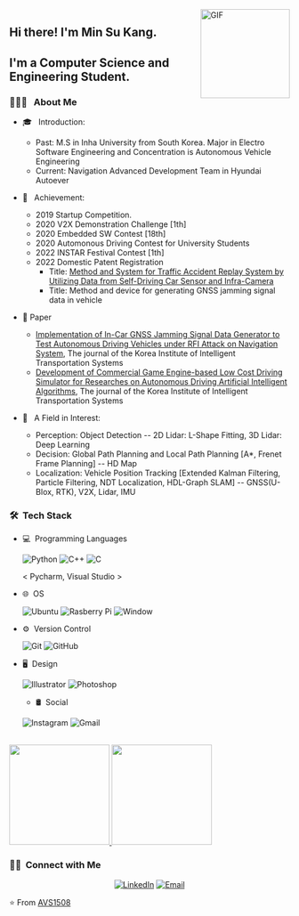 <img align="right" alt="GIF" height="160px" src="https://media.giphy.com/media/du3J3cXyzhj75IOgvA/giphy.gif" />
<p align="center">
 <h2 align="left">Hi there! I'm Min Su Kang.</h2>
</p>

<h2> I'm a Computer Science and Engineering Student.</h2>

<h3> 👨🏻‍💻 &nbsp; About Me </h3>

- 🎓 &nbsp; Introduction: 
  + Past: M.S in Inha University from South Korea. Major in Electro Software Engineering and Concentration is Autonomous Vehicle Engineering
  + Current: Navigation Advanced Development Team in Hyundai Autoever 
 
- 🤔 &nbsp; Achievement: 
  + 2019 Startup Competition.
  + 2020 V2X Demonstration Challenge [1th]
  + 2020 Embedded SW Contest [18th]
  + 2020 Automonous Driving Contest for University Students
  + 2022 INSTAR Festival Contest [1th]
  + 2022 Domestic Patent Registration 
    - Title: [Method and System for Traffic Accident Replay System by Utilizing Data from Self-Driving Car Sensor and Infra-Camera](https://patents.google.com/patent/KR102376526B1/ko?oq=KR102376526)
    - Title: Method and device for generating GNSS jamming signal data in vehicle
 
- 📄 Paper
  + [Implementation of In-Car GNSS Jamming Signal Data Generator to Test Autonomous Driving Vehicles under RFI Attack on Navigation System](https://scienceon.kisti.re.kr/srch/selectPORSrchArticle.do?cn=JAKO202113855736872&dbt=NART), The journal of the Korea Institute of Intelligent Transportation Systems
  + [Development of Commercial Game Engine-based Low Cost Driving Simulator for Researches on Autonomous Driving Artificial Intelligent Algorithms](https://www.kci.go.kr/kciportal/ci/sereArticleSearch/ciSereArtiView.kci?sereArticleSearchBean.artiId=ART002792970), The journal of the Korea Institute of Intelligent Transportation Systems

- 💼 &nbsp; A Field in Interest: 
  + Perception: Object Detection -- 2D Lidar: L-Shape Fitting, 3D Lidar: Deep Learning
  + Decision: Global Path Planning and Local Path Planning [A*, Frenet Frame Planning] -- HD Map
  + Localization: Vehicle Position Tracking [Extended Kalman Filtering, Particle Filtering, NDT Localization, HDL-Graph SLAM] -- GNSS(U-Blox, RTK), V2X, Lidar, IMU


<h3> 🛠 &nbsp;Tech Stack</h3>

- 💻  &nbsp;Programming Languages

  ![Python](https://img.shields.io/badge/python%20-%2314354C.svg?&style=for-the-badge&logo=python&logoColor=white)
  ![C++](https://img.shields.io/badge/c++%20-%2300599C.svg?&style=for-the-badge&logo=c%2B%2B&ogoColor=white)
  ![C](https://img.shields.io/badge/c%23%20-%23239120.svg?&style=for-the-badge&logo=c-sharp&logoColor=white)
  
  < Pycharm, Visual Studio >
- 🌐 &nbsp;OS

  ![Ubuntu](https://img.shields.io/badge/Ubuntu-E95420?style=for-the-badge&logo=ubuntu&logoColor=white)
  ![Rasberry Pi](https://img.shields.io/badge/-Raspberry%20Pi-C51A4A?style=for-the-badge&logo=Raspberry-Pi)
  ![Window](https://img.shields.io/badge/Windows-0078D6?style=for-the-badge&logo=windows&logoColor=white)
- ⚙️ &nbsp;Version Control

  ![Git](https://img.shields.io/badge/git%20-%23F05033.svg?&style=for-the-badge&logo=git&logoColor=white)
  ![GitHub](https://img.shields.io/badge/github%20-%23121011.svg?&style=for-the-badge&logo=github&logoColor=white)
- 🖥 &nbsp;Design

  ![Illustrator](https://img.shields.io/badge/adobe%20illustrator%20-%23FF9A00.svg?&style=for-the-badge&logo=adobe%20illustrator&logoColor=white)
  ![Photoshop](https://img.shields.io/badge/adobe%20photoshop%20-%2331A8FF.svg?&style=for-the-badge&logo=adobe%20photoshop&logoColor=white)
  - 🛢 &nbsp;Social
 
  ![Instagram](https://img.shields.io/badge/Instagram%20-%23E4405F.svg?&style=for-the-badge&logo=Instagram&logoColor=white)
  ![Gmail](https://img.shields.io/badge/Gmail-D14836?style=for-the-badge&logo=gmail&logoColor=white)

<br/>

<a href="https://github.com/kangminsu1">
  <img height="180em" src="https://github-readme-stats.vercel.app/api?username=kangminsu1&theme=buefy&show_icons=true" />
  <img height="180em" src="https://github-readme-stats.vercel.app/api/top-langs/?username=kangminsu1&theme=buefy&layout=compact" />
</a>

<br/>

<h3> 🤝🏻 &nbsp;Connect with Me </h3>

<p align="center">
<a href="https://www.linkedin.com/in/minsu-kang-b3706b170/"><img alt="LinkedIn" src="https://img.shields.io/badge/LinkedIn-Min_Su_Kang-blue?style=flat-square&logo=linkedin"></a>
<a href="mailto:kangminsu243@gmail.com"><img alt="Email" src="https://img.shields.io/badge/Email-kangminsu243@gmail.com-blue?style=flat-square&logo=gmail"></a>
</p>


⭐️ From [AVS1508](https://github.com/AVS1508)
